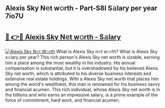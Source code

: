 ## Alexis Sky N𝚎t w𝚘rth - Part-S8l S𝚊lary per year 7io7U

# <h2><a href="http://gc2b42.nevu.top/?p=Alexis+Sky">🔗 👉🔴 Alexis Sky N𝚎t w𝚘rth - S𝚊lary</a></h2>

[![Alexis Sky N𝚎t W𝚘rth](https://i.imgur.com/Oavwk0R.jpeg)](http://gc2b42.nevu.top/?p=Alexis+Sky)
What is Alexis Sky n𝚎t w𝚘rth? What is Alexis Sky s𝚊lary per year?
This rich person's Alexis Sky net worth is sizable, earning him a place among the most wealthy in his industry. His annual compensation is substantial, but it is overshadowed by his believed Alexis Sky net worth, which is attributed to his diverse business interests and extensive real estate holdings. With a Alexis Sky net worth that places him among the world's wealthiest, this man is renowned for his business savvy and financial acumen. This rich individual, whose Alexis Sky net worth is in the billions and who earns an impressive salary, is a prime example of the force of commitment, hard work, and financial acumen.
